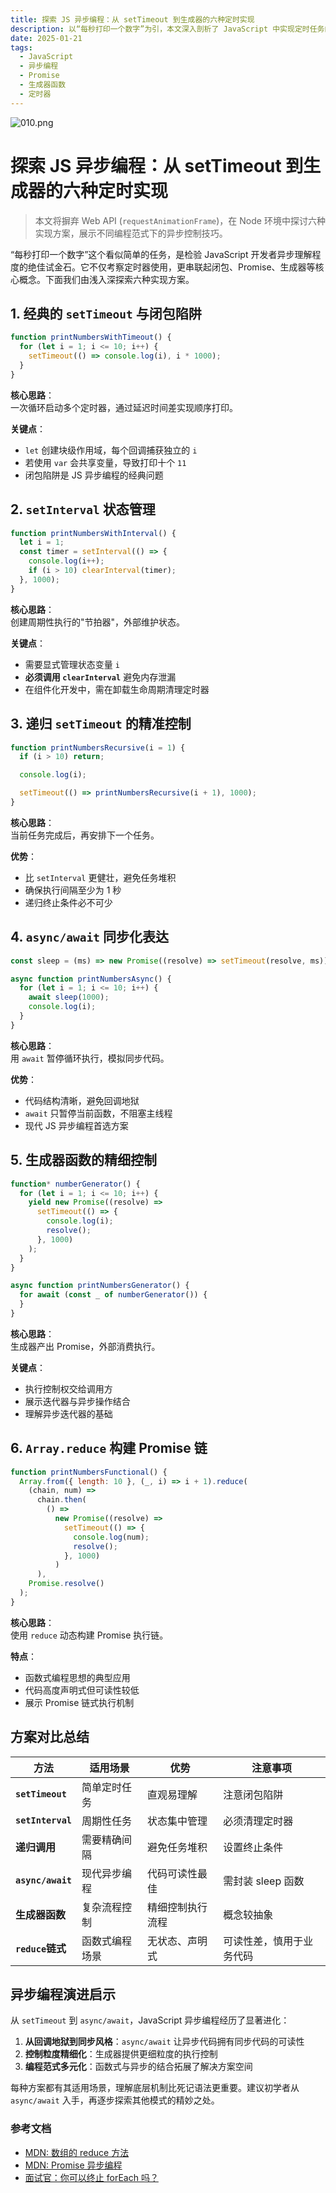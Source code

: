 ```yaml
---
title: 探索 JS 异步编程：从 setTimeout 到生成器的六种定时实现
description: 以“每秒打印一个数字”为引，本文深入剖析了 JavaScript 中实现定时任务的六种核心方法。从经典的闭包问题到现代的 async/await，再到生成器与函数式编程，带你领略 JS 异步编程的演进与魅力。
date: 2025-01-21
tags:
  - JavaScript
  - 异步编程
  - Promise
  - 生成器函数
  - 定时器
---
```


![010.png](/public/images/2025/010.png)

# 探索 JS 异步编程：从 setTimeout 到生成器的六种定时实现

> 本文将摒弃 Web API (`requestAnimationFrame`)，在 Node 环境中探讨六种实现方案，展示不同编程范式下的异步控制技巧。

“每秒打印一个数字”这个看似简单的任务，是检验 JavaScript 开发者异步理解程度的绝佳试金石。它不仅考察定时器使用，更串联起闭包、Promise、生成器等核心概念。下面我们由浅入深探索六种实现方案。

## 1. 经典的 `setTimeout` 与闭包陷阱

```javascript
function printNumbersWithTimeout() {
  for (let i = 1; i <= 10; i++) {
    setTimeout(() => console.log(i), i * 1000);
  }
}
```

**核心思路**：  
一次循环启动多个定时器，通过延迟时间差实现顺序打印。

**关键点**：

- `let` 创建块级作用域，每个回调捕获独立的 `i`
- 若使用 `var` 会共享变量，导致打印十个 `11`
- 闭包陷阱是 JS 异步编程的经典问题

## 2. `setInterval` 状态管理

```javascript
function printNumbersWithInterval() {
  let i = 1;
  const timer = setInterval(() => {
    console.log(i++);
    if (i > 10) clearInterval(timer);
  }, 1000);
}
```

**核心思路**：  
创建周期性执行的"节拍器"，外部维护状态。

**关键点**：

- 需要显式管理状态变量 `i`
- **必须调用 `clearInterval`** 避免内存泄漏
- 在组件化开发中，需在卸载生命周期清理定时器

## 3. 递归 `setTimeout` 的精准控制

```javascript
function printNumbersRecursive(i = 1) {
  if (i > 10) return;

  console.log(i);

  setTimeout(() => printNumbersRecursive(i + 1), 1000);
}
```

**核心思路**：  
当前任务完成后，再安排下一个任务。

**优势**：

- 比 `setInterval` 更健壮，避免任务堆积
- 确保执行间隔至少为 1 秒
- 递归终止条件必不可少

## 4. `async/await` 同步化表达

```javascript
const sleep = (ms) => new Promise((resolve) => setTimeout(resolve, ms));

async function printNumbersAsync() {
  for (let i = 1; i <= 10; i++) {
    await sleep(1000);
    console.log(i);
  }
}
```

**核心思路**：  
用 `await` 暂停循环执行，模拟同步代码。

**优势**：

- 代码结构清晰，避免回调地狱
- `await` 只暂停当前函数，不阻塞主线程
- 现代 JS 异步编程首选方案

## 5. 生成器函数的精细控制

```javascript
function* numberGenerator() {
  for (let i = 1; i <= 10; i++) {
    yield new Promise((resolve) =>
      setTimeout(() => {
        console.log(i);
        resolve();
      }, 1000)
    );
  }
}

async function printNumbersGenerator() {
  for await (const _ of numberGenerator()) {
  }
}
```

**核心思路**：  
生成器产出 Promise，外部消费执行。

**关键点**：

- 执行控制权交给调用方
- 展示迭代器与异步操作结合
- 理解异步迭代器的基础

## 6. `Array.reduce` 构建 Promise 链

```javascript
function printNumbersFunctional() {
  Array.from({ length: 10 }, (_, i) => i + 1).reduce(
    (chain, num) =>
      chain.then(
        () =>
          new Promise((resolve) =>
            setTimeout(() => {
              console.log(num);
              resolve();
            }, 1000)
          )
      ),
    Promise.resolve()
  );
}
```

**核心思路**：  
使用 `reduce` 动态构建 Promise 执行链。

**特点**：

- 函数式编程思想的典型应用
- 代码高度声明式但可读性较低
- 展示 Promise 链式执行机制

## 方案对比总结

| 方法              | 适用场景       | 优势             | 注意事项                 |
| ----------------- | -------------- | ---------------- | ------------------------ |
| **`setTimeout`**  | 简单定时任务   | 直观易理解       | 注意闭包陷阱             |
| **`setInterval`** | 周期性任务     | 状态集中管理     | 必须清理定时器           |
| **递归调用**      | 需要精确间隔   | 避免任务堆积     | 设置终止条件             |
| **`async/await`** | 现代异步编程   | 代码可读性最佳   | 需封装 sleep 函数        |
| **生成器函数**    | 复杂流程控制   | 精细控制执行流程 | 概念较抽象               |
| **`reduce`链式**  | 函数式编程场景 | 无状态、声明式   | 可读性差，慎用于业务代码 |

## 异步编程演进启示

从 `setTimeout` 到 `async/await`，JavaScript 异步编程经历了显著进化：

1. **从回调地狱到同步风格**：`async/await` 让异步代码拥有同步代码的可读性
2. **控制粒度精细化**：生成器提供更细粒度的执行控制
3. **编程范式多元化**：函数式与异步的结合拓展了解决方案空间

每种方案都有其适用场景，理解底层机制比死记语法更重要。建议初学者从 `async/await` 入手，再逐步探索其他模式的精妙之处。

### 参考文档

- [MDN: 数组的 reduce 方法](https://developer.mozilla.org/en-US/docs/Web/JavaScript/Reference/Global_Objects/Array/reduce)
- [MDN: Promise 异步编程](https://developer.mozilla.org/zh-CN/docs/Web/JavaScript/Reference/Global_Objects/Promise)
- [面试官：你可以终止 forEach 吗？](https://juejin.cn/post/7380942251411226659?searchId=202503302032262C8FF11FB96465422772)
